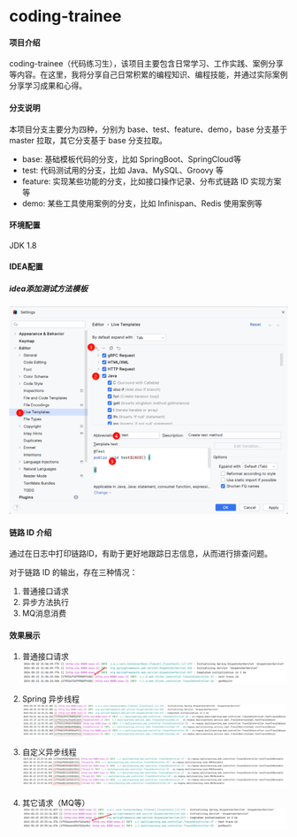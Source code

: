 # coding-trainee

#### 项目介绍

coding-trainee（代码练习生），该项目主要包含日常学习、工作实践、案例分享等内容。在这里，我将分享自己日常积累的编程知识、编程技能，并通过实际案例分享学习成果和心得。

#### 分支说明

本项目分支主要分为四种，分别为 base、test、feature、demo，base 分支基于 master 拉取，其它分支基于 base 分支拉取。

- base: 基础模板代码的分支，比如 SpringBoot、SpringCloud等
- test: 代码测试用的分支，比如 Java、MySQL、Groovy 等
- feature: 实现某些功能的分支，比如接口操作记录、分布式链路 ID 实现方案等
- demo: 某些工具使用案例的分支，比如 Infinispan、Redis 使用案例等

#### 环境配置

JDK 1.8

#### IDEA配置

##### idea添加测试方法模板

![CreateTestMethodTemplate.png](imgs/CreateTestMethodTemplate.png)

#### 链路 ID 介绍

通过在日志中打印链路ID，有助于更好地跟踪日志信息，从而进行排查问题。

对于链路 ID 的输出，存在三种情况：

1. 普通接口请求
2. 异步方法执行
3. MQ消息消费

#### 效果展示

1. 普通接口请求
   ![TraceId_1.png](imgs/TraceId_1.png)

2. Spring 异步线程
   ![TraceId_2.png](imgs/TraceId_2.png)

3. 自定义异步线程
   ![TraceId_3.png](imgs/TraceId_3.png)

4. 其它请求（MQ等）
   ![TraceId_4.png](imgs/TraceId_4.png)